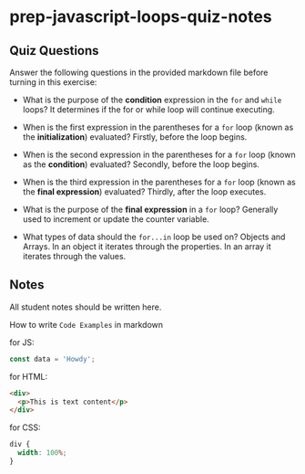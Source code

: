# prep-javascript-loops-quiz-notes

## Quiz Questions

Answer the following questions in the provided markdown file before turning in this exercise:

- What is the purpose of the **condition** expression in the `for` and `while` loops?
It determines if the for or while loop will continue executing.

- When is the first expression in the parentheses for a `for` loop (known as the **initialization**) evaluated?
Firstly, before the loop begins.

- When is the second expression in the parentheses for a `for` loop (known as the **condition**) evaluated?
Secondly, before the loop begins.

- When is the third expression in the parentheses for a `for` loop (known as the **final expression**) evaluated?
Thirdly, after the loop executes.

- What is the purpose of the **final expression** in a `for` loop?
Generally used to increment or update the counter variable.

- What types of data should the `for...in` loop be used on?
Objects and Arrays. In an object it iterates through the properties. In an array it iterates through the values.

## Notes

All student notes should be written here.

How to write `Code Examples` in markdown

for JS:

```javascript
const data = 'Howdy';
```

for HTML:

```html
<div>
  <p>This is text content</p>
</div>
```

for CSS:

```css
div {
  width: 100%;
}
```
